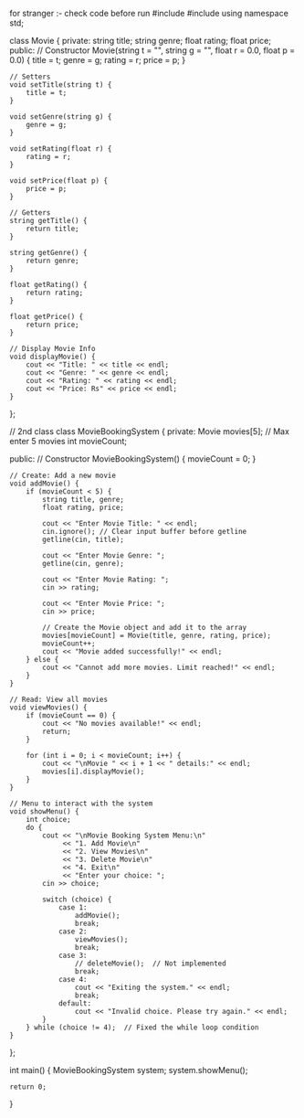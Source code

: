 for stranger :- check code before run 
#include<iostream>
#include <string>
using namespace std;

class Movie {
private:
    string title;
    string genre;
    float rating;
    float price;
public:
    // Constructor
    Movie(string t = "", string g = "", float r = 0.0, float p = 0.0) {
        title = t;
        genre = g;
        rating = r;
        price = p;
    }

    // Setters
    void setTitle(string t) {
        title = t;
    }

    void setGenre(string g) {
        genre = g;
    }

    void setRating(float r) {
        rating = r;
    }

    void setPrice(float p) {
        price = p;
    }

    // Getters
    string getTitle() {
        return title;
    }

    string getGenre() {
        return genre;
    }

    float getRating() {
        return rating;
    }

    float getPrice() {
        return price;
    }

    // Display Movie Info
    void displayMovie() {
        cout << "Title: " << title << endl;
        cout << "Genre: " << genre << endl;
        cout << "Rating: " << rating << endl;
        cout << "Price: Rs" << price << endl;
    }
};

// 2nd class 
class MovieBookingSystem {
private:
    Movie movies[5]; // Max enter 5 movies 
    int movieCount;

public:
    // Constructor
    MovieBookingSystem() {
        movieCount = 0;
    }

    // Create: Add a new movie
    void addMovie() {
        if (movieCount < 5) {
            string title, genre;
            float rating, price;

            cout << "Enter Movie Title: " << endl;
            cin.ignore(); // Clear input buffer before getline
            getline(cin, title);

            cout << "Enter Movie Genre: ";
            getline(cin, genre);

            cout << "Enter Movie Rating: ";
            cin >> rating;

            cout << "Enter Movie Price: ";
            cin >> price;

            // Create the Movie object and add it to the array
            movies[movieCount] = Movie(title, genre, rating, price);
            movieCount++;
            cout << "Movie added successfully!" << endl;
        } else {
            cout << "Cannot add more movies. Limit reached!" << endl;
        }
    }

    // Read: View all movies
    void viewMovies() {
        if (movieCount == 0) {
            cout << "No movies available!" << endl;
            return;
        }

        for (int i = 0; i < movieCount; i++) {
            cout << "\nMovie " << i + 1 << " details:" << endl;
            movies[i].displayMovie();
        }
    }

    // Menu to interact with the system
    void showMenu() {
        int choice;
        do {
            cout << "\nMovie Booking System Menu:\n"
                 << "1. Add Movie\n"
                 << "2. View Movies\n"
                 << "3. Delete Movie\n"
                 << "4. Exit\n"
                 << "Enter your choice: ";
            cin >> choice;

            switch (choice) {
                case 1:
                    addMovie();
                    break;
                case 2:
                    viewMovies();
                    break;
                case 3:
                    // deleteMovie();  // Not implemented
                    break;
                case 4:
                    cout << "Exiting the system." << endl;
                    break;
                default:
                    cout << "Invalid choice. Please try again." << endl;
            }
        } while (choice != 4);  // Fixed the while loop condition
    }
};

int main() {
    MovieBookingSystem system;
    system.showMenu();

    return 0;
}
